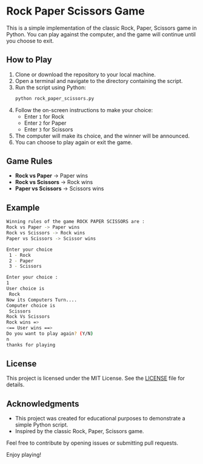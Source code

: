 # Rock Paper Scissors Game

This is a simple implementation of the classic Rock, Paper, Scissors game in Python. You can play against the computer, and the game will continue until you choose to exit.

## How to Play

1. Clone or download the repository to your local machine.
2. Open a terminal and navigate to the directory containing the script.
3. Run the script using Python:
   ```sh
   python rock_paper_scissors.py
   ```
4. Follow the on-screen instructions to make your choice:
   - Enter `1` for Rock
   - Enter `2` for Paper
   - Enter `3` for Scissors
5. The computer will make its choice, and the winner will be announced.
6. You can choose to play again or exit the game.

## Game Rules

- **Rock vs Paper** -> Paper wins
- **Rock vs Scissors** -> Rock wins
- **Paper vs Scissors** -> Scissors wins

## Example

```sh
Winning rules of the game ROCK PAPER SCISSORS are :
Rock vs Paper -> Paper wins 
Rock vs Scissors -> Rock wins 
Paper vs Scissors -> Scissor wins 

Enter your choice 
 1 - Rock 
 2 - Paper 
 3 - Scissors 

Enter your choice :
1
User choice is 
 Rock
Now its Computers Turn....
Computer choice is 
 Scissors
Rock Vs Scissors
Rock wins =>
<== User wins ==>
Do you want to play again? (Y/N)
n
thanks for playing
```

## License

This project is licensed under the MIT License. See the [LICENSE](LICENSE) file for details.

## Acknowledgments

- This project was created for educational purposes to demonstrate a simple Python script.
- Inspired by the classic Rock, Paper, Scissors game.

Feel free to contribute by opening issues or submitting pull requests.

Enjoy playing!